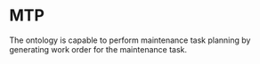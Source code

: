 # MTP
The ontology is capable to perform maintenance task planning by generating work order for the maintenance task.
